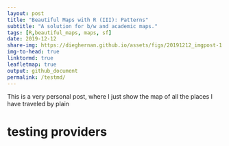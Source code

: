 ```yaml
---
layout: post
title: "Beautiful Maps with R (III): Patterns"
subtitle: "A solution for b/w and academic maps."
tags: [R,beautiful_maps, maps, sf]
date: 2019-12-12
share-img: https://dieghernan.github.io/assets/figs/20191212_imgpost-1.png
img-to-head: true
linktormd: true
leafletmap: true
output: github_document
permalink: /testmd/
---
```


This is a very personal post, where I just show the map of all the
places I have traveled by
plain

<!--html_preserve-->
# testing providers
<div id="htmlwidget-fbb61b2f079ee330d173" class="leaflet html-widget" style="width:672px;height:480px;"></div>
<script type="application/json" data-for="htmlwidget-fbb61b2f079ee330d173">{"x":{"options":{"minZoom":1.25,"crs":{"crsClass":"L.CRS.EPSG3857","code":null,"proj4def":null,"projectedBounds":null,"options":{}}},"calls":[{"method":"addProviderTiles","args":["CartoDB.DarkMatter",null,null,{"noWrap":true,"detectRetina":true}]},{"method":"setMaxBounds","args":[-90,-180,90,180]},{"method":"addCircleMarkers","args":[[40.49181,39.55],[-3.56948,2.73333],[5.74349177498518,5.74349177498518],null,"Destinations",{"interactive":true,"className":"","stroke":true,"color":"#03F","weight":5,"opacity":0.5,"fill":true,"fillColor":"#03F","fillOpacity":0.3},null,null,null,null,null,{"interactive":false,"permanent":false,"direction":"auto","opacity":1,"offset":[0,0],"textsize":"10px","textOnly":false,"className":"","sticky":true},null]},{"method":"addPolygons","args":[[[[{"lng":[2.73333,-3.56948],"lat":[39.55,40.49181]}]]],null,"Outline",{"interactive":true,"className":"","stroke":false,"color":"#03F","weight":5,"opacity":0.5,"fill":true,"fillColor":"white","fillOpacity":0.05,"smoothFactor":1,"noClip":false},null,null,null,{"interactive":false,"permanent":false,"direction":"auto","opacity":1,"offset":[0,0],"textsize":"10px","textOnly":false,"className":"","sticky":true},null]},{"method":"addPolylines","args":[[[[{"lng":[-1.97786627937008,-0.396303005248092,1.17435996733598],"lat":[40.2885468235872,40.0636109199924,39.8173161586597]}]],[[{"lng":[1.17435996733598,-0.396303005248092,-1.97786627937008],"lat":[39.8173161586597,40.0636109199924,40.2885468235872]}]]],null,"Flights",{"interactive":true,"className":"","stroke":true,"color":"green","weight":[3,3],"opacity":0.3,"fill":false,"fillColor":"green","fillOpacity":0.2,"smoothFactor":1,"noClip":false},null,null,null,{"interactive":false,"permanent":false,"direction":"auto","opacity":1,"offset":[0,0],"textsize":"10px","textOnly":false,"className":"","sticky":true},null]},{"method":"addEasyButton","args":[{"icon":"fa-globe","title":"Zoom to Level 1","onClick":"function(btn, map){ map.setView([ 40.49181,-3.56948],1.25); }","position":"topleft"}]},{"method":"addHeatmap","args":[[[40.49181,-3.56948,1.14869835499704],[39.55,2.73333,1.14869835499704]],null,"Heatmap",{"minOpacity":0.3,"max":1.14869835499704,"radius":35,"blur":30}]},{"method":"addLayersControl","args":[[],["Heatmap","Destinations","Flights","Outline"],{"collapsed":true,"autoZIndex":true,"position":"topright"}]},{"method":"hideGroup","args":[["Destinations","Flights","Outline"]]}],"setView":[[40.49181,-3.56948],3,[]],"limits":{"lat":[39.55,40.49181],"lng":[-3.56948,2.73333]}},"evals":["calls.5.args.0.onClick"],"jsHooks":[]}</script>

<!--/html_preserve-->
